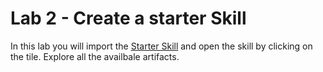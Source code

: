 # Lab 2 - Create a starter Skill

In this lab you will import the [Starter Skill](/cohere(1.0).zip) and open the skill by clicking on the tile. Explore all the availbale artifacts.
